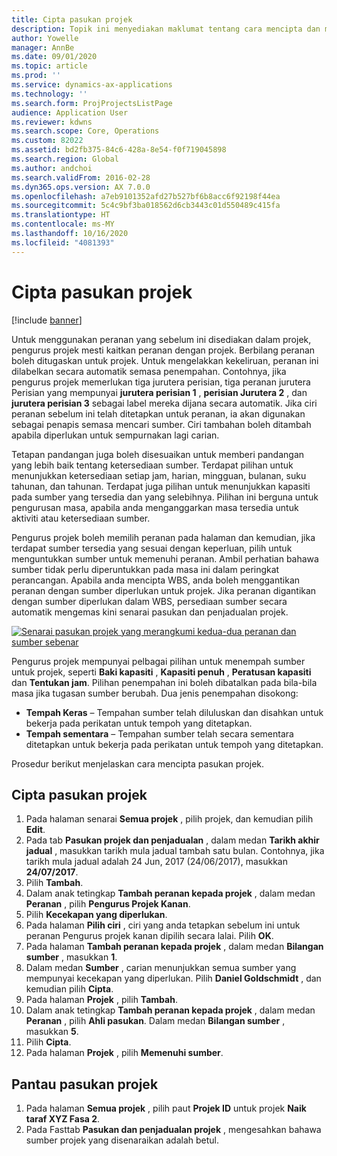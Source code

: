 ```yaml
---
title: Cipta pasukan projek
description: Topik ini menyediakan maklumat tentang cara mencipta dan menguruskan pasukan projek.
author: Yowelle
manager: AnnBe
ms.date: 09/01/2020
ms.topic: article
ms.prod: ''
ms.service: dynamics-ax-applications
ms.technology: ''
ms.search.form: ProjProjectsListPage
audience: Application User
ms.reviewer: kdwns
ms.search.scope: Core, Operations
ms.custom: 82022
ms.assetid: bd2fb375-84c6-428a-8e54-f0f719045898
ms.search.region: Global
ms.author: andchoi
ms.search.validFrom: 2016-02-28
ms.dyn365.ops.version: AX 7.0.0
ms.openlocfilehash: a7eb9101352afd27b527bf6b8acc6f92198f44ea
ms.sourcegitcommit: 5c4c9bf3ba018562d6cb3443c01d550489c415fa
ms.translationtype: HT
ms.contentlocale: ms-MY
ms.lasthandoff: 10/16/2020
ms.locfileid: "4081393"
---
```

# <a name="create-a-project-team"></a>Cipta pasukan projek

[!include [banner](../includes/banner.md)]

Untuk menggunakan peranan yang sebelum ini disediakan dalam projek, pengurus projek mesti kaitkan peranan dengan projek. Berbilang peranan boleh ditugaskan untuk projek. Untuk mengelakkan kekeliruan, peranan ini dilabelkan secara automatik semasa penempahan. Contohnya, jika pengurus projek memerlukan tiga jurutera perisian, tiga peranan jurutera Perisian yang mempunyai **jurutera perisian 1** , **perisian Jurutera 2** , dan **jurutera perisian 3** sebagai label mereka dijana secara automatik. Jika ciri peranan sebelum ini telah ditetapkan untuk peranan, ia akan digunakan sebagai penapis semasa mencari sumber. Ciri tambahan boleh ditambah apabila diperlukan untuk sempurnakan lagi carian.

Tetapan pandangan juga boleh disesuaikan untuk memberi pandangan yang lebih baik tentang ketersediaan sumber. Terdapat pilihan untuk menunjukkan ketersediaan setiap jam, harian, mingguan, bulanan, suku tahunan, dan tahunan. Terdapat juga pilihan untuk menunjukkan kapasiti pada sumber yang tersedia dan yang selebihnya. Pilihan ini berguna untuk pengurusan masa, apabila anda menganggarkan masa tersedia untuk aktiviti atau ketersediaan sumber.

Pengurus projek boleh memilih peranan pada halaman dan kemudian, jika terdapat sumber tersedia yang sesuai dengan keperluan, pilih untuk menguntukkan sumber untuk memenuhi peranan. Ambil perhatian bahawa sumber tidak perlu diperuntukkan pada masa ini dalam peringkat perancangan. Apabila anda mencipta WBS, anda boleh menggantikan peranan dengan sumber diperlukan untuk projek. Jika peranan digantikan dengan sumber diperlukan dalam WBS, persediaan sumber secara automatik mengemas kini senarai pasukan dan penjadualan projek.

[![Senarai pasukan projek yang merangkumi kedua-dua peranan dan sumber sebenar](./media/projectresourcing03-1024x368.jpg)](./media/projectresourcing03.jpg) 

Pengurus projek mempunyai pelbagai pilihan untuk menempah sumber untuk projek, seperti **Baki kapasiti** , **Kapasiti penuh** , **Peratusan kapasiti** dan **Tentukan jam**. Pilihan penempahan ini boleh dibatalkan pada bila-bila masa jika tugasan sumber berubah. Dua jenis penempahan disokong:

- **Tempah Keras** – Tempahan sumber telah diluluskan dan disahkan untuk bekerja pada perikatan untuk tempoh yang ditetapkan.
- **Tempah sementara** – Tempahan sumber telah secara sementara ditetapkan untuk bekerja pada perikatan untuk tempoh yang ditetapkan.

Prosedur berikut menjelaskan cara mencipta pasukan projek.

## <a name="create-a-project-team"></a>Cipta pasukan projek

1. Pada halaman senarai **Semua projek** , pilih projek, dan kemudian pilih **Edit**.
2. Pada tab **Pasukan projek dan penjadualan** , dalam medan **Tarikh akhir jadual** , masukkan tarikh mula jadual tambah satu bulan. Contohnya, jika tarikh mula jadual adalah 24 Jun, 2017 (24/06/2017), masukkan **24/07/2017**.
3. Pilih **Tambah**.
4. Dalam anak tetingkap **Tambah peranan kepada projek** , dalam medan **Peranan** , pilih **Pengurus Projek Kanan**.
5. Pilih **Kecekapan yang diperlukan**.
6. Pada halaman **Pilih ciri** , ciri yang anda tetapkan sebelum ini untuk peranan Pengurus projek kanan dipilih secara lalai. Pilih **OK**.
7. Pada halaman **Tambah peranan kepada projek** , dalam medan **Bilangan sumber** , masukkan **1**.
8. Dalam medan **Sumber** , carian menunjukkan semua sumber yang mempunyai kecekapan yang diperlukan. Pilih **Daniel Goldschmidt** , dan kemudian pilih **Cipta**.
9. Pada halaman **Projek** , pilih **Tambah**.
10. Dalam anak tetingkap **Tambah peranan kepada projek** , dalam medan **Peranan** , pilih **Ahli pasukan**. Dalam medan **Bilangan sumber** , masukkan **5**.
11. Pilih **Cipta**.
12. Pada halaman **Projek** , pilih **Memenuhi sumber**.

## <a name="monitor-project-teams"></a>Pantau pasukan projek
1. Pada halaman **Semua projek** , pilih paut **Projek ID** untuk projek **Naik taraf XYZ Fasa 2**.
2. Pada Fasttab **Pasukan dan penjadualan projek** , mengesahkan bahawa sumber projek yang disenaraikan adalah betul.
